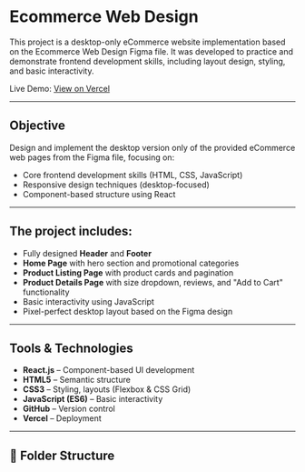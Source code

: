 # Ecommerce Web Design 

This project is a desktop-only eCommerce website implementation based on the Ecommerce Web Design Figma file. It was developed to practice and demonstrate frontend development skills, including layout design, styling, and basic interactivity.

Live Demo: [View on Vercel](https://ecommerce-frontend-design-plum.vercel.app/)

---

## Objective
Design and implement the desktop version only of the provided eCommerce web pages from the Figma file, focusing on:
- Core frontend development skills (HTML, CSS, JavaScript)
- Responsive design techniques (desktop-focused)
- Component-based structure using React

---

## The project includes:
- Fully designed **Header** and **Footer**
- **Home Page** with hero section and promotional categories
- **Product Listing Page** with product cards and pagination
- **Product Details Page** with size dropdown, reviews, and "Add to Cart" functionality
- Basic interactivity using JavaScript
- Pixel-perfect desktop layout based on the Figma design

---

## Tools & Technologies
- **React.js** – Component-based UI development
- **HTML5** – Semantic structure
- **CSS3** – Styling, layouts (Flexbox & CSS Grid)
- **JavaScript (ES6)** – Basic interactivity
- **GitHub** – Version control
- **Vercel** – Deployment

---

## 📂 Folder Structure
